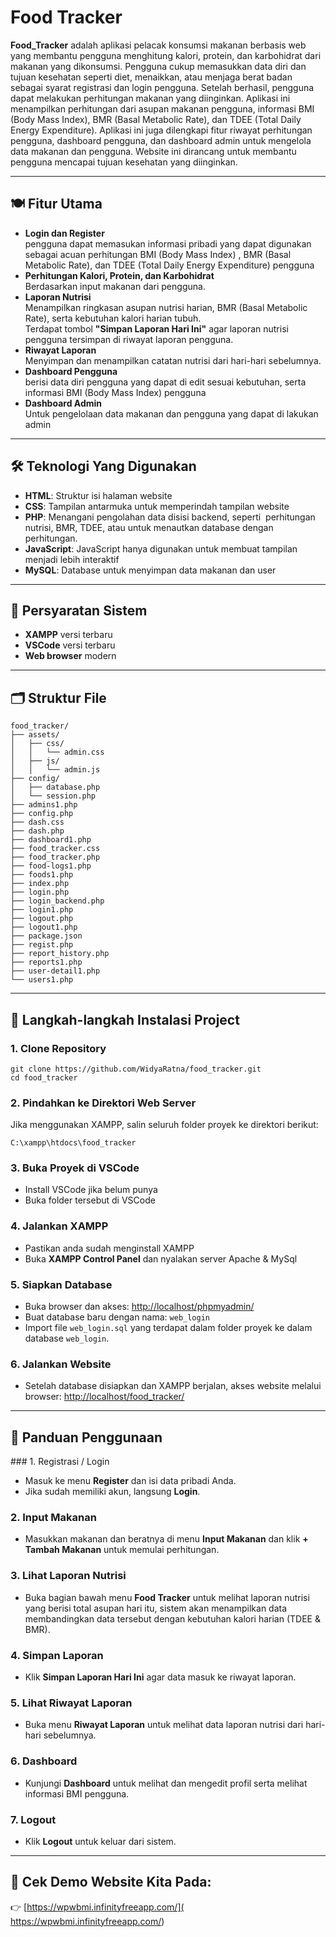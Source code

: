 # Food Tracker 
**Food_Tracker** adalah aplikasi pelacak konsumsi makanan berbasis web yang membantu pengguna menghitung kalori, protein, dan karbohidrat dari makanan yang dikonsumsi. Pengguna cukup memasukkan data diri dan tujuan kesehatan seperti diet, menaikkan, atau menjaga berat badan sebagai syarat registrasi dan login pengguna. Setelah berhasil, pengguna dapat melakukan perhitungan makanan yang diinginkan. Aplikasi ini menampilkan perhitungan dari asupan makanan pengguna, informasi BMI (Body Mass Index), BMR (Basal Metabolic Rate), dan TDEE (Total Daily Energy Expenditure). Aplikasi ini juga dilengkapi fitur riwayat perhitungan pengguna, dashboard pengguna, dan dashboard admin untuk mengelola data makanan dan pengguna. Website ini dirancang untuk membantu pengguna mencapai tujuan kesehatan yang diinginkan.

---

## 🍽️ Fitur Utama

- **Login dan Register**  
  pengguna dapat memasukan informasi pribadi yang dapat digunakan sebagai acuan perhitungan BMI (Body Mass Index) , BMR (Basal Metabolic Rate), dan TDEE (Total Daily Energy Expenditure) pengguna
- **Perhitungan Kalori, Protein, dan Karbohidrat**  
  Berdasarkan input makanan dari pengguna.
- **Laporan Nutrisi**  
  Menampilkan ringkasan asupan nutrisi harian, BMR (Basal Metabolic Rate), serta kebutuhan kalori harian tubuh.  
  Terdapat tombol **"Simpan Laporan Hari Ini"** agar laporan nutrisi pengguna tersimpan di riwayat laporan pengguna.
- **Riwayat Laporan**  
  Menyimpan dan menampilkan catatan nutrisi dari hari-hari sebelumnya.
- **Dashboard Pengguna**  
  berisi data diri pengguna yang dapat di edit sesuai kebutuhan, serta informasi BMI (Body Mass Index) pengguna
- **Dashboard Admin**  
  Untuk pengelolaan data makanan dan pengguna yang dapat di lakukan admin
  
---

## 🛠️ Teknologi Yang Digunakan

- **HTML**: Struktur isi halaman website  
- **CSS**: Tampilan antarmuka untuk memperindah tampilan website
- **PHP**: Menangani pengolahan data disisi backend, seperti  perhitungan nutrisi, BMR, TDEE, atau untuk menautkan database dengan perhitungan. 
- **JavaScript**:  JavaScript hanya digunakan untuk membuat tampilan menjadi lebih interaktif
- **MySQL**: Database untuk menyimpan data makanan dan user
  
---

## 🧾 Persyaratan Sistem

- **XAMPP** versi terbaru
- **VSCode** versi terbaru
- **Web browser** modern

---

## 🗂️ Struktur File
```
food_tracker/
├── assets/
│   ├── css/
│   │   └── admin.css
│   ├── js/
│   │   └── admin.js
├── config/
│   ├── database.php
│   └── session.php
├── admins1.php
├── config.php
├── dash.css
├── dash.php
├── dashboard1.php
├── food_tracker.css
├── food_tracker.php
├── food-logs1.php
├── foods1.php
├── index.php
├── login.php
├── login_backend.php
├── login1.php
├── logout.php
├── logout1.php
├── package.json
├── regist.php
├── report_history.php
├── reports1.php
├── user-detail1.php
└── users1.php
```

---

## 🚀 Langkah-langkah Instalasi Project

### 1. Clone Repository

```
git clone https://github.com/WidyaRatna/food_tracker.git
cd food_tracker
```
### 2. Pindahkan ke Direktori Web Server
Jika menggunakan XAMPP, salin seluruh folder proyek ke direktori berikut:
```
C:\xampp\htdocs\food_tracker
```
### 3. Buka Proyek di VSCode
- ‎Install VSCode jika belum punya
- ‎Buka folder tersebut di VSCode
### 4. Jalankan XAMPP
- Pastikan anda sudah menginstall XAMPP
- ‎Buka **XAMPP Control Panel** dan nyalakan server Apache & MySql
### 5. Siapkan Database
- Buka browser dan akses: [http://localhost/phpmyadmin/](http://localhost/phpmyadmin/)
- Buat database baru dengan nama: `web_login`
- Import file `web_login.sql` yang terdapat dalam folder proyek ke dalam database `web_login`.
### 6. Jalankan Website
- Setelah database disiapkan dan XAMPP berjalan, akses website melalui browser:
  [http://localhost/food_tracker/](http://localhost/food_tracker/)

---

## 📖 Panduan Penggunaan

‎### 1. Registrasi / Login
- Masuk ke menu **Register** dan isi data pribadi Anda.
- Jika sudah memiliki akun, langsung **Login**.
### 2. Input Makanan
- Masukkan makanan dan beratnya di menu **Input Makanan** dan klik **+ Tambah Makanan** untuk memulai perhitungan.
### 3. Lihat Laporan Nutrisi
- Buka bagian bawah menu **Food Tracker** untuk melihat laporan nutrisi yang berisi total asupan hari itu, sistem akan menampilkan data membandingkan data tersebut dengan kebutuhan kalori harian (TDEE & BMR).
### 4. Simpan Laporan
- Klik **Simpan Laporan Hari Ini** agar data masuk ke riwayat laporan.
### 5. Lihat Riwayat Laporan
- Buka menu **Riwayat Laporan** untuk melihat data laporan nutrisi dari hari-hari sebelumnya.
### 6. Dashboard 
- Kunjungi **Dashboard** untuk melihat dan mengedit profil serta melihat informasi BMI pengguna.
### 7. Logout
- Klik **Logout** untuk keluar dari sistem.

---

## 🎥 Cek Demo Website Kita Pada:
👉 [https://wpwbmi.infinityfreeapp.com/]( https://wpwbmi.infinityfreeapp.com/)



